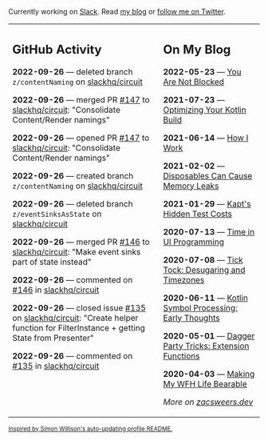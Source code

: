 Currently working on [Slack](https://slack.com/). Read [my blog](https://zacsweers.dev/) or [follow me on Twitter](https://twitter.com/ZacSweers).

<table><tr><td valign="top" width="60%">

## GitHub Activity
<!-- githubActivity starts -->
**2022-09-26** — deleted branch `z/contentNaming` on [slackhq/circuit](https://github.com/slackhq/circuit)

**2022-09-26** — merged PR [#147](https://github.com/slackhq/circuit/pull/147) to [slackhq/circuit](https://github.com/slackhq/circuit): "Consolidate Content/Render namings"

**2022-09-26** — opened PR [#147](https://github.com/slackhq/circuit/pull/147) to [slackhq/circuit](https://github.com/slackhq/circuit): "Consolidate Content/Render namings"

**2022-09-26** — created branch `z/contentNaming` on [slackhq/circuit](https://github.com/slackhq/circuit)

**2022-09-26** — deleted branch `z/eventSinksAsState` on [slackhq/circuit](https://github.com/slackhq/circuit)

**2022-09-26** — merged PR [#146](https://github.com/slackhq/circuit/pull/146) to [slackhq/circuit](https://github.com/slackhq/circuit): "Make event sinks part of state instead"

**2022-09-26** — commented on [#146](https://github.com/slackhq/circuit/pull/146#issuecomment-1258347989) in [slackhq/circuit](https://github.com/slackhq/circuit)

**2022-09-26** — closed issue [#135](https://github.com/slackhq/circuit/issues/135) on [slackhq/circuit](https://github.com/slackhq/circuit): "Create helper function for FilterInstance + getting State from Presenter"

**2022-09-26** — commented on [#135](https://github.com/slackhq/circuit/issues/135#issuecomment-1258262967) in [slackhq/circuit](https://github.com/slackhq/circuit)
<!-- githubActivity ends -->
</td><td valign="top" width="40%">

## On My Blog
<!-- blog starts -->
**2022-05-23** — [You Are Not Blocked](https://www.zacsweers.dev/you-are-not-blocked/)

**2021-07-23** — [Optimizing Your Kotlin Build](https://www.zacsweers.dev/optimizing-your-kotlin-build/)

**2021-06-14** — [How I Work](https://www.zacsweers.dev/how-i-work/)

**2021-02-02** — [Disposables Can Cause Memory Leaks](https://www.zacsweers.dev/disposables-can-cause-memory-leaks/)

**2021-01-29** — [Kapt's Hidden Test Costs](https://www.zacsweers.dev/kapts-hidden-test-costs/)

**2020-07-13** — [Time in UI Programming](https://www.zacsweers.dev/time-in-ui/)

**2020-07-08** — [Tick Tock: Desugaring and Timezones](https://www.zacsweers.dev/ticktock-desugaring-timezones/)

**2020-06-11** — [Kotlin Symbol Processing: Early Thoughts](https://www.zacsweers.dev/kotlin-symbol-processor-early-thoughts/)

**2020-05-01** — [Dagger Party Tricks: Extension Functions](https://www.zacsweers.dev/dagger-party-tricks-extension-functions/)

**2020-04-03** — [Making My WFH Life Bearable](https://www.zacsweers.dev/making-wfh-life-bearable/)
<!-- blog ends -->
_More on [zacsweers.dev](https://zacsweers.dev/)_
</td></tr></table>

<sub><a href="https://simonwillison.net/2020/Jul/10/self-updating-profile-readme/">Inspired by Simon Willison's auto-updating profile README.</a></sub>